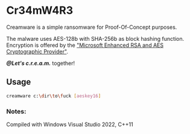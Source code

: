 # Cr34mW4R3

Creamware is a simple ransomware for Proof-Of-Concept purposes. 

The malware uses AES-128b with SHA-256b as block hashing function.  
Encryption is offered by the ["Microsoft Enhanced RSA and AES Cryptographic Provider"](https://docs.microsoft.com/en-us/windows/win32/seccrypto/microsoft-aes-cryptographic-provider).

*__@Let's c.r.e.a.m.__* together!

## Usage
```bash
creamware c:\dir\to\fuck [aeskey16]
```

### Notes:
Compiled with Windows Visual Studio 2022, C++11
